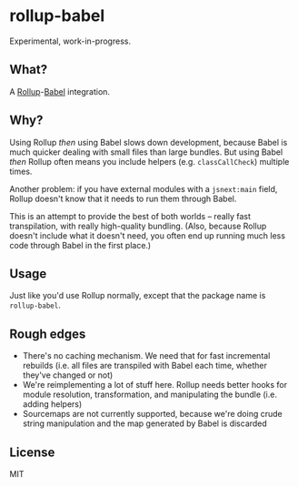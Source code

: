# rollup-babel

Experimental, work-in-progress.

## What?

A [Rollup](https://github.com/rollup/rollup)-[Babel](https://babeljs.io/) integration.

## Why?

Using Rollup *then* using Babel slows down development, because Babel is much quicker dealing with small files than large bundles. But using Babel *then* Rollup often means you include helpers (e.g. `classCallCheck`) multiple times.

Another problem: if you have external modules with a `jsnext:main` field, Rollup doesn't know that it needs to run them through Babel.

This is an attempt to provide the best of both worlds – really fast transpilation, with really high-quality bundling. (Also, because Rollup doesn't include what it doesn't need, you often end up running much less code through Babel in the first place.)

## Usage

Just like you'd use Rollup normally, except that the package name is `rollup-babel`.

## Rough edges

* There's no caching mechanism. We need that for fast incremental rebuilds (i.e. all files are transpiled with Babel each time, whether they've changed or not)
* We're reimplementing a lot of stuff here. Rollup needs better hooks for module resolution, transformation, and manipulating the bundle (i.e. adding helpers)
* Sourcemaps are not currently supported, because we're doing crude string manipulation and the map generated by Babel is discarded

## License

MIT
